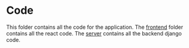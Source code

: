 # Code  
This folder contains all the code for the application. The [frontend](https://github.com/Winter22SOFE2720/Final_Project_73612_G15/tree/main/Code/frontend) folder contains all the react code. The [server](https://github.com/Winter22SOFE2720/Final_Project_73612_G15/tree/main/Code/server) contains all the backend django code. 
